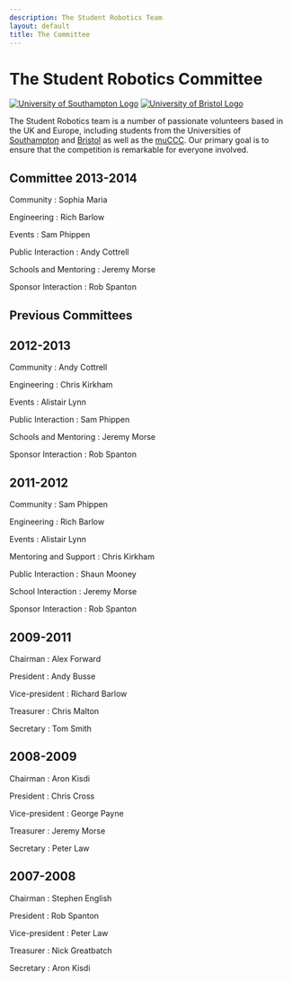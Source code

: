 ```yaml
---
description: The Student Robotics Team
layout: default
title: The Committee
---
```

The Student Robotics Committee
==============================

[<img class="right" src="/images/content/uos-logo.png" alt="University of Southampton Logo"></img>](http://southampton.ac.uk)
[<img class="right" src="/images/content/uob-logo.png" alt="University of Bristol Logo"></img>](http://bristol.ac.uk)

The Student Robotics team is a number of passionate volunteers based in the UK
and Europe, including students from the Universities of [Southampton](http://southampton.ac.uk)
and [Bristol](http://bristol.ac.uk) as well as the [muCCC](http://muc.ccc.de/).
Our primary goal is to ensure that the competition is remarkable for everyone involved.

Committee 2013-2014
-------------------

Community
  : Sophia Maria

Engineering
  : Rich Barlow

Events
  : Sam Phippen

Public Interaction
  : Andy Cottrell

Schools and Mentoring
  : Jeremy Morse

Sponsor Interaction
  : Rob Spanton


Previous Committees
-------------------

2012-2013
-------------------

Community
  : Andy Cottrell

Engineering
  : Chris Kirkham

Events
  : Alistair Lynn

Public Interaction
  : Sam Phippen

Schools and Mentoring
  : Jeremy Morse

Sponsor Interaction
  : Rob Spanton

2011-2012
-------------------

Community
  : Sam Phippen

Engineering
  : Rich Barlow

Events
  : Alistair Lynn

Mentoring and Support
  : Chris Kirkham

Public Interaction
  : Shaun Mooney

School Interaction
  : Jeremy Morse

Sponsor Interaction
  : Rob Spanton

2009-2011
---------

Chairman
  : Alex Forward

President
  : Andy Busse

Vice-president
  : Richard Barlow

Treasurer
  : Chris Malton

Secretary
  : Tom Smith

2008-2009
---------

Chairman
  : Aron Kisdi

President
  : Chris Cross

Vice-president
  : George Payne

Treasurer
  : Jeremy Morse

Secretary
  : Peter Law

2007-2008
---------

Chairman
  : Stephen English

President
  : Rob Spanton

Vice-president
  : Peter Law

Treasurer
  : Nick Greatbatch

Secretary
  : Aron Kisdi
